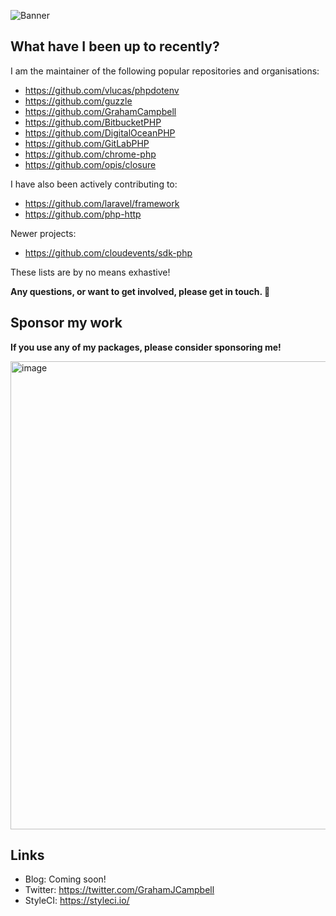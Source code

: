 ![Banner](https://user-images.githubusercontent.com/2829600/129493318-a91a5f4f-4b02-4166-ac2f-b558cabd2fc9.png)

## What have I been up to recently?

I am the maintainer of the following popular repositories and organisations:

* https://github.com/vlucas/phpdotenv
* https://github.com/guzzle
* https://github.com/GrahamCampbell
* https://github.com/BitbucketPHP
* https://github.com/DigitalOceanPHP
* https://github.com/GitLabPHP
* https://github.com/chrome-php
* https://github.com/opis/closure

I have also been actively contributing to:

* https://github.com/laravel/framework
* https://github.com/php-http

Newer projects:

* https://github.com/cloudevents/sdk-php

These lists are by no means exhastive!

**Any questions, or want to get involved, please get in touch. 🐘**

## Sponsor my work

**If you use any of my packages, please consider sponsoring me!**

<a href="https://github.com/sponsors/GrahamCampbell"><img width="749" alt="image" src="https://user-images.githubusercontent.com/2829600/129493499-f256dad4-da5b-4fc9-b6a5-3a98260fdf46.png"></a>

## Links

* Blog: Coming soon!
* Twitter: https://twitter.com/GrahamJCampbell
* StyleCI: https://styleci.io/
